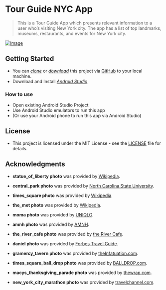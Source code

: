 # Tour Guide NYC App
> This is a Tour Guide App which presents relevant information to a user who’s visiting New York city. The app has a list of top landmarks, museums, restaurants, and events for New York city.

[![Image](demo.gif)](Image)

## Getting Started

* You can *[clone](https://github.com/arrickx/TourGuideNYC.git)* or *[download](https://github.com/arrickx/TourGuideNYC.git)* this project via [GitHub](https://github.com) to your local machine.
* Download and Install *[Android Studio](https://developer.android.com/studio/index.html)*

### How to use

* Open existing Android Studio Project
* Use Android Studio emulators to run this app
* (Or use your Android phone to run this app via Android Studio)


## License

* This project is licensed under the MIT License - see the [LICENSE](LICENSE) file for details.

## Acknowledgments

* **statue_of_liberty photo** was provided by [Wikipedia](https://commons.wikimedia.org/wiki/File:Statue_of_Liberty,_NY.jpg).

* **central_park photo** was provided by [North Carolina State University](https://appliedecology.cals.ncsu.edu/event/barkalow-lecture-a-birds-eye-view-of-nature-in-the-city-the-surprising-ways-that-our-actions-alter-species-interactions-and-shape-ecological-communities/).

* **times_square photo** was provided by [Wikipedia](https://commons.wikimedia.org/wiki/File:Times_Square,_New_York_City_(HDR).jpg).

* **the_met photo** was provided by [Wikipedia](https://commons.wikimedia.org/wiki/File:The_MET.jpg).

* **moma photo** was provided by [UNIQLO](http://sprzny.uniqlo.com/about/).

* **amnh photo** was provided by [AMNH](https://www.amnh.org/explore/news-blogs/news-posts/whale-watching-at-the-museum/).

* **the_river_cafe photo** was provided by [the River Cafe](https://rivercafe.com/gallery/).

* **daniel photo** was provided by [Forbes Travel Guide](https://www.forbestravelguide.com/restaurants/new-york-city-new-york/daniel).

* **gramercy_tavern photo** was provided by [theInfatuation.com](https://www.theinfatuation.com/new-york/reviews/gramercy-tavern).

* **times_square_ball_drop photo** was provided by [BALLDROP.com](https://www.balldrop.com/article/what-to-expect-on-a-times-square-new-years).

* **macys_thanksgiving_parade photo** was provided by [thewrap.com](https://www.thewrap.com/macys-thanksgiving-day-parade-ratings-dog-show/).

* **new_york_city_marathon photo** was provided by [travelchannel.com](https://www.travelchannel.com/interests/sports/photos/new-york-city-marathon).


